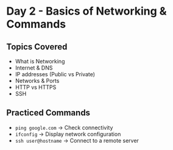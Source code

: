 # Day 2 - Basics of Networking & Commands

## Topics Covered
- What is Networking
- Internet & DNS
- IP addresses (Public vs Private)
- Networks & Ports
- HTTP vs HTTPS
- SSH

## Practiced Commands
- `ping google.com` → Check connectivity
- `ifconfig` → Display network configuration
- `ssh user@hostname` → Connect to a remote server
